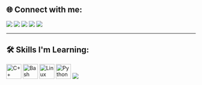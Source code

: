 ## 🌐 Connect with me:
<p align="left">
  <a href="https://www.linkedin.com/in/mustafa-ashraf-600857375" target="blank"><img src="https://img.shields.io/badge/LinkedIn-0077B5?style=for-the-badge&logo=linkedin&logoColor=white"/></a>
  <a href="https://discord.gg/KpcCzCdq" target="blank"><img src="https://img.shields.io/badge/Discord-5865F2?style=for-the-badge&logo=discord&logoColor=white"/></a>
  <a href="mailto:iunforseen@gmail.com" target="blank"><img src="https://img.shields.io/badge/Gmail-D14836?style=for-the-badge&logo=gmail&logoColor=white"/></a>
  <a href="https://pwn.college/hacker/yourusername" target="blank"><img src="https://img.shields.io/badge/Pwn.College-800080?style=for-the-badge&logo=hack-the-box&logoColor=white"/></a>
  <a href="https://codeforces.com/profile/mustvfv" target="_blank"><img src="https://img.shields.io/badge/Codeforces-mustvfv-blue?style=for-the-badge&logo=codeforces&logoColor=white"/></a>




</p>

---

## 🛠️ Skills I'm Learning: 
<p>
  <img src="https://cdn.jsdelivr.net/gh/devicons/devicon/icons/cplusplus/cplusplus-original.svg" width="40" alt="C++"/>
  <img src="https://cdn.jsdelivr.net/gh/devicons/devicon/icons/bash/bash-original.svg" width="40" alt="Bash"/>
  <img src="https://cdn.jsdelivr.net/gh/devicons/devicon/icons/linux/linux-original.svg" width="40" alt="Linux"/>
  <img src="https://cdn.jsdelivr.net/gh/devicons/devicon/icons/python/python-original.svg" width="40" alt="Python"/>
  <img src="https://img.shields.io/badge/Networking-1572B6?style=for-the-badge&logo=networkx&logoColor=white"/>
</p>
